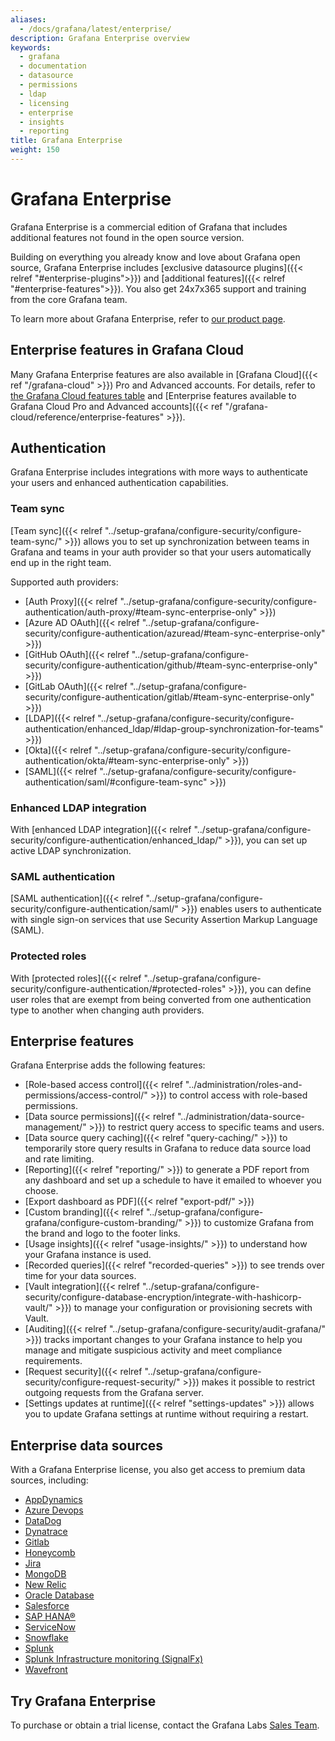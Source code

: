 ```yaml
---
aliases:
  - /docs/grafana/latest/enterprise/
description: Grafana Enterprise overview
keywords:
  - grafana
  - documentation
  - datasource
  - permissions
  - ldap
  - licensing
  - enterprise
  - insights
  - reporting
title: Grafana Enterprise
weight: 150
---
```


# Grafana Enterprise

Grafana Enterprise is a commercial edition of Grafana that includes additional features not found in the open source version.

Building on everything you already know and love about Grafana open source, Grafana Enterprise includes [exclusive datasource plugins]({{< relref "#enterprise-plugins">}}) and [additional features]({{< relref "#enterprise-features">}}). You also get 24x7x365 support and training from the core Grafana team.

To learn more about Grafana Enterprise, refer to [our product page](https://grafana.com/enterprise).

## Enterprise features in Grafana Cloud

Many Grafana Enterprise features are also available in [Grafana Cloud]({{< ref "/grafana-cloud" >}}) Pro and Advanced accounts. For details, refer to [the Grafana Cloud features table](https://grafana.com/pricing/#featuresTable) and [Enterprise features available to Grafana Cloud Pro and Advanced accounts]({{< ref "/grafana-cloud/reference/enterprise-features" >}}).

## Authentication

Grafana Enterprise includes integrations with more ways to authenticate your users and enhanced authentication capabilities.

### Team sync

[Team sync]({{< relref "../setup-grafana/configure-security/configure-team-sync/" >}}) allows you to set up synchronization between teams in Grafana and teams in your auth provider so that your users automatically end up in the right team.

Supported auth providers:

- [Auth Proxy]({{< relref "../setup-grafana/configure-security/configure-authentication/auth-proxy/#team-sync-enterprise-only" >}})
- [Azure AD OAuth]({{< relref "../setup-grafana/configure-security/configure-authentication/azuread/#team-sync-enterprise-only" >}})
- [GitHub OAuth]({{< relref "../setup-grafana/configure-security/configure-authentication/github/#team-sync-enterprise-only" >}})
- [GitLab OAuth]({{< relref "../setup-grafana/configure-security/configure-authentication/gitlab/#team-sync-enterprise-only" >}})
- [LDAP]({{< relref "../setup-grafana/configure-security/configure-authentication/enhanced_ldap/#ldap-group-synchronization-for-teams" >}})
- [Okta]({{< relref "../setup-grafana/configure-security/configure-authentication/okta/#team-sync-enterprise-only" >}})
- [SAML]({{< relref "../setup-grafana/configure-security/configure-authentication/saml/#configure-team-sync" >}})

### Enhanced LDAP integration

With [enhanced LDAP integration]({{< relref "../setup-grafana/configure-security/configure-authentication/enhanced_ldap/" >}}), you can set up active LDAP synchronization.

### SAML authentication

[SAML authentication]({{< relref "../setup-grafana/configure-security/configure-authentication/saml/" >}}) enables users to authenticate with single sign-on services that use Security Assertion Markup Language (SAML).

### Protected roles

With [protected roles]({{< relref "../setup-grafana/configure-security/configure-authentication/#protected-roles" >}}), you can define user roles that are exempt from being converted from one authentication type to another when changing auth providers.

## Enterprise features

Grafana Enterprise adds the following features:

- [Role-based access control]({{< relref "../administration/roles-and-permissions/access-control/" >}}) to control access with role-based permissions.
- [Data source permissions]({{< relref "../administration/data-source-management/" >}}) to restrict query access to specific teams and users.
- [Data source query caching]({{< relref "query-caching/" >}}) to temporarily store query results in Grafana to reduce data source load and rate limiting.
- [Reporting]({{< relref "reporting/" >}}) to generate a PDF report from any dashboard and set up a schedule to have it emailed to whoever you choose.
- [Export dashboard as PDF]({{< relref "export-pdf/" >}})
- [Custom branding]({{< relref "../setup-grafana/configure-grafana/configure-custom-branding/" >}}) to customize Grafana from the brand and logo to the footer links.
- [Usage insights]({{< relref "usage-insights/" >}}) to understand how your Grafana instance is used.
- [Recorded queries]({{< relref "recorded-queries" >}}) to see trends over time for your data sources.
- [Vault integration]({{< relref "../setup-grafana/configure-security/configure-database-encryption/integrate-with-hashicorp-vault/" >}}) to manage your configuration or provisioning secrets with Vault.
- [Auditing]({{< relref "../setup-grafana/configure-security/audit-grafana/" >}}) tracks important changes to your Grafana instance to help you manage and mitigate suspicious activity and meet compliance requirements.
- [Request security]({{< relref "../setup-grafana/configure-security/configure-request-security/" >}}) makes it possible to restrict outgoing requests from the Grafana server.
- [Settings updates at runtime]({{< relref "settings-updates" >}}) allows you to update Grafana settings at runtime without requiring a restart.

## Enterprise data sources

With a Grafana Enterprise license, you also get access to premium data sources, including:

- [AppDynamics](https://grafana.com/grafana/plugins/dlopes7-appdynamics-datasource)
- [Azure Devops](https://grafana.com/grafana/plugins/grafana-azuredevops-datasource)
- [DataDog](https://grafana.com/grafana/plugins/grafana-datadog-datasource)
- [Dynatrace](https://grafana.com/grafana/plugins/grafana-dynatrace-datasource)
- [Gitlab](https://grafana.com/grafana/plugins/grafana-gitlab-datasource)
- [Honeycomb](https://grafana.com/grafana/plugins/grafana-honeycomb-datasource)
- [Jira](https://grafana.com/grafana/plugins/grafana-jira-datasource)
- [MongoDB](https://grafana.com/grafana/plugins/grafana-mongodb-datasource)
- [New Relic](https://grafana.com/grafana/plugins/grafana-newrelic-datasource)
- [Oracle Database](https://grafana.com/grafana/plugins/grafana-oracle-datasource)
- [Salesforce](https://grafana.com/grafana/plugins/grafana-salesforce-datasource)
- [SAP HANA®](https://grafana.com/grafana/plugins/grafana-saphana-datasource)
- [ServiceNow](https://grafana.com/grafana/plugins/grafana-servicenow-datasource)
- [Snowflake](https://grafana.com/grafana/plugins/grafana-snowflake-datasource)
- [Splunk](https://grafana.com/grafana/plugins/grafana-splunk-datasource)
- [Splunk Infrastructure monitoring (SignalFx)](https://grafana.com/grafana/plugins/grafana-splunk-monitoring-datasource)
- [Wavefront](https://grafana.com/grafana/plugins/grafana-wavefront-datasource)

## Try Grafana Enterprise

To purchase or obtain a trial license, contact the Grafana Labs [Sales Team](https://grafana.com/contact?about=support&topic=Grafana%20Enterprise).
